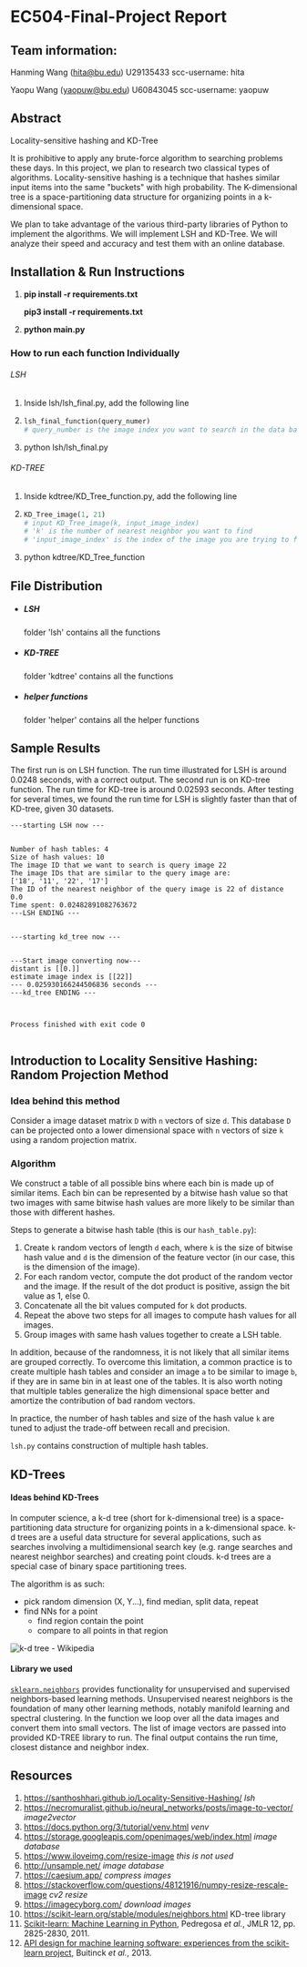 # EC504-Final-Project Report



## Team information:
Hanming Wang (hita@bu.edu) U29135433 scc-username: hita

Yaopu Wang (yaopuw@bu.edu) U60843045 scc-username: yaopuw



## Abstract
Locality-sensitive hashing and KD-Tree

It is prohibitive to apply any brute-force algorithm to searching problems these days. In this project, we plan to research two classical types of algorithms. Locality-sensitive hashing is a technique that hashes similar input items into the same "buckets" with high probability. The K-dimensional tree is a space-partitioning data structure for organizing points in a k-dimensional space.

We plan to take advantage of the various third-party libraries of Python to implement the algorithms. We will implement LSH and KD-Tree. We will analyze their speed and accuracy and test them with an online database.



## Installation & Run Instructions

1. **pip install -r requirements.txt**

   **pip3 install -r requirements.txt**

2. **python main.py**

   

### How to run each function Individually

###### LSH

1. Inside lsh/lsh_final.py, add the following line

2. ```python
   lsh_final_function(query_numer)
   # query_number is the image index you want to search in the data base
   ```

3. python lsh/lsh_final.py

###### KD-TREE

1. Inside kdtree/KD_Tree_function.py, add the following line

2. ```python
   KD_Tree_image(1, 21)
   # input KD_Tree_image(k, input_image_index)
   # 'k' is the number of nearest neighbor you want to find
   # 'input_image_index' is the index of the image you are trying to find match/matches for
   ```

3. python kdtree/KD_Tree_function



## File Distribution

- ##### LSH

  folder 'lsh' contains all the functions

- ##### KD-TREE

  folder 'kdtree' contains all the functions

- ##### helper functions

  folder 'helper' contains all the helper functions



## Sample Results

The first run is on LSH function. The run time illustrated for LSH is around 0.0248 seconds, with a correct output. The second run is on KD-tree function. The run time for KD-tree is around 0.02593 seconds. After testing for several times, we found the run time for LSH is slightly faster than that of KD-tree, given 30 datasets.

```command
---starting LSH now ---


Number of hash tables: 4
Size of hash values: 10
The image ID that we want to search is query image 22
The image IDs that are similar to the query image are:
['18', '11', '22', '17']
The ID of the nearest neighbor of the query image is 22 of distance 0.0
Time spent: 0.02482891082763672
---LSH ENDING ---


---starting kd_tree now ---


---Start image converting now---
distant is [[0.]]
estimate image index is [[22]]
--- 0.025930166244506836 seconds ---
---kd_tree ENDING ---



Process finished with exit code 0


```



## Introduction to Locality Sensitive Hashing: Random Projection Method
### Idea behind this method

Consider a image dataset matrix `D` with `n` vectors of size `d`. This database `D` can be projected onto a lower dimensional space with `n` vectors of size `k` using a random projection matrix.
### Algorithm
We construct a table of all possible bins where each bin is made up of similar items. Each bin can be represented by a bitwise hash value so that two images with same bitwise hash values are more likely to be similar than those with different hashes.

Steps to generate a bitwise hash table (this is our `hash_table.py`):

1. Create `k` random vectors of length `d` each, where `k` is the size of bitwise hash value and `d` is the dimension of the feature vector (in our case, this is the dimension of the image).
2. For each random vector, compute the dot product of the random vector and the image. If the result of the dot product is positive, assign the bit value as 1, else 0.
3. Concatenate all the bit values computed for `k` dot products.
4. Repeat the above two steps for all images to compute hash values for all images.
5. Group images with same hash values together to create a LSH table.


In addition, because of the randomness, it is not likely that all similar items are grouped correctly. To overcome this limitation, a common practice is to create multiple hash tables and consider an image `a` to be similar to image `b`, if they are in same bin in at least one of the tables. It is also worth noting that multiple tables generalize the high dimensional space better and amortize the contribution of bad random vectors.

In practice, the number of hash tables and size of the hash value `k` are tuned to adjust the trade-off between recall and precision.

`lsh.py` contains construction of multiple hash tables.





## KD-Trees

#### Ideas behind KD-Trees

In computer science, a k-d tree (short for k-dimensional tree) is a space-partitioning data structure for organizing points in a k-dimensional space. k-d trees are a useful data structure for several applications, such as searches involving a multidimensional search key (e.g. range searches and nearest neighbor searches) and creating point clouds. k-d trees are a special case of binary space partitioning trees.

The algorithm is as such:

- pick random dimension (X, Y...), find median, split data, repeat
- find NNs for a point
  - find region contain the point
  - compare to all points in that region





![k-d tree - Wikipedia](https://upload.wikimedia.org/wikipedia/commons/thumb/2/25/Tree_0001.svg/370px-Tree_0001.svg.png)

#### Library we used

[`sklearn.neighbors`](https://scikit-learn.org/stable/modules/classes.html#module-sklearn.neighbors) provides functionality for unsupervised and supervised neighbors-based learning methods. Unsupervised nearest neighbors is the foundation of many other learning methods, notably manifold learning and spectral clustering. In the function we loop over all the data images and convert them into small vectors. The list of image vectors are passed into provided KD-TREE library to run. The final output contains the run time, closest distance and neighbor index. 



## Resources
1. https://santhoshhari.github.io/Locality-Sensitive-Hashing/ *lsh*
2. https://necromuralist.github.io/neural_networks/posts/image-to-vector/ *image2vector*
3. https://docs.python.org/3/tutorial/venv.html *venv*
4. https://storage.googleapis.com/openimages/web/index.html *image database*
5. https://www.iloveimg.com/resize-image *this is not used*
6. http://unsample.net/ *image database*
7. https://caesium.app/ *compress images*
8. https://stackoverflow.com/questions/48121916/numpy-resize-rescale-image *cv2 resize*
9. https://imagecyborg.com/ *download images*
10. https://scikit-learn.org/stable/modules/neighbors.html KD-tree library
11. [Scikit-learn: Machine Learning in Python](http://jmlr.csail.mit.edu/papers/v12/pedregosa11a.html), Pedregosa *et al.*, JMLR 12, pp. 2825-2830, 2011.
12. [API design for machine learning software: experiences from the scikit-learn project](https://arxiv.org/abs/1309.0238), Buitinck *et al.*, 2013.


